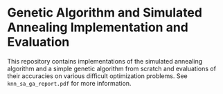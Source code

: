 # Genetic Algorithm and Simulated Annealing Implementation and Evaluation

This repository contains implementations of the simulated annealing algorithm and a simple genetic algorithm from scratch and evaluations of their accuracies on various difficult optimization problems. See `knn_sa_ga_report.pdf` for more information.
